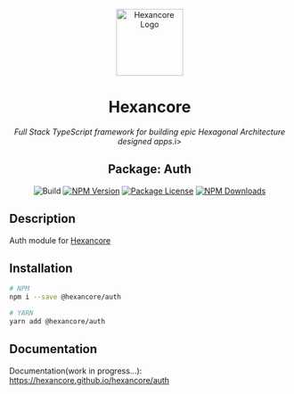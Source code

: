<p align="center">
  <a href="https://hexancore.com/" target="blank"><img src="https://avatars.githubusercontent.com/u/113235766?s=200&v=4" width="120" alt="Hexancore Logo" /></a>
</p>

<h1 align="center">Hexancore</h1>
<p align="center"><i>Full Stack TypeScript framework for building epic Hexagonal Architecture designed apps.</i>i></p>
<h2 align="center">Package: Auth</h2>
<p align="center">
  <img alt="Build" src="https://img.shields.io/github/actions/workflow/status/hexancore/auth/release.yml">
  <a href="https://www.npmjs.com/package/@hexancore/auth"><img src="https://img.shields.io/npm/v/@hexancore/auth.svg" alt="NPM Version" /></a>
  <a href="https://www.npmjs.com/package/@hexancore/auth"><img src="https://img.shields.io/npm/l/@hexancore/auth.svg" alt="Package License" /></a>
  <a href="https://www.npmjs.com/package/@hexancore/auth"><img src="https://img.shields.io/npm/dm/@hexancore/auth.svg" alt="NPM Downloads" /></a>
</p>

## Description

Auth module for [Hexancore](https://hexancore.github.io/hexancore/)

## Installation
```bash
# NPM
npm i --save @hexancore/auth

# YARN
yarn add @hexancore/auth
```

## Documentation

Documentation(work in progress...): 
https://hexancore.github.io/hexancore/auth


